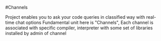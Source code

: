 #Channels

Project enables you to ask your code queries in classified way with real-time chat options
Fundamental unit here is "Channels", Each channel is associated with specific compiler, interpreter 
with some set of libraries installed by admin of channel
